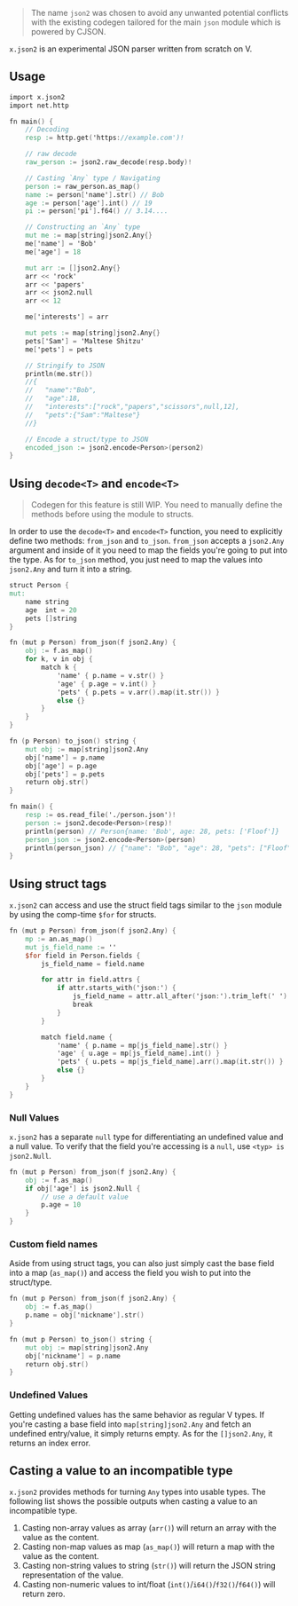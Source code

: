 > The name `json2` was chosen to avoid any unwanted potential conflicts with the
> existing codegen tailored for the main `json` module which is powered by CJSON.

`x.json2` is an experimental JSON parser written from scratch on V.

## Usage
```v oksyntax
import x.json2
import net.http

fn main() {
	// Decoding
	resp := http.get('https://example.com')!

	// raw decode
	raw_person := json2.raw_decode(resp.body)!

	// Casting `Any` type / Navigating
	person := raw_person.as_map()
	name := person['name'].str() // Bob
	age := person['age'].int() // 19
	pi := person['pi'].f64() // 3.14....

	// Constructing an `Any` type
	mut me := map[string]json2.Any{}
	me['name'] = 'Bob'
	me['age'] = 18

	mut arr := []json2.Any{}
	arr << 'rock'
	arr << 'papers'
	arr << json2.null
	arr << 12

	me['interests'] = arr

	mut pets := map[string]json2.Any{}
	pets['Sam'] = 'Maltese Shitzu'
	me['pets'] = pets

	// Stringify to JSON
	println(me.str())
	//{
	//   "name":"Bob",
	//   "age":18,
	//   "interests":["rock","papers","scissors",null,12],
	//   "pets":{"Sam":"Maltese"}
	//}

	// Encode a struct/type to JSON
	encoded_json := json2.encode<Person>(person2)
}
```
## Using `decode<T>` and `encode<T>`
> Codegen for this feature is still WIP.
> You need to manually define the methods before using the module to structs.

In order to use the `decode<T>` and `encode<T>` function, you need to explicitly define
two methods: `from_json` and `to_json`. `from_json` accepts a `json2.Any` argument
and inside of it you need to map the fields you're going to put into the type.
As for `to_json` method, you just need to map the values into `json2.Any`
and turn it into a string.

```v ignore
struct Person {
mut:
    name string
    age  int = 20
    pets []string
}

fn (mut p Person) from_json(f json2.Any) {
    obj := f.as_map()
    for k, v in obj {
        match k {
            'name' { p.name = v.str() }
            'age' { p.age = v.int() }
            'pets' { p.pets = v.arr().map(it.str()) }
            else {}
        }
    }
}

fn (p Person) to_json() string {
    mut obj := map[string]json2.Any
    obj['name'] = p.name
    obj['age'] = p.age
    obj['pets'] = p.pets
    return obj.str()
}

fn main() {
    resp := os.read_file('./person.json')!
    person := json2.decode<Person>(resp)!
    println(person) // Person{name: 'Bob', age: 28, pets: ['Floof']}
    person_json := json2.encode<Person>(person)
    println(person_json) // {"name": "Bob", "age": 28, "pets": ["Floof"]}
}
```

## Using struct tags
`x.json2` can access and use the struct field tags similar to the
`json` module by using the comp-time `$for` for structs.

```v ignore
fn (mut p Person) from_json(f json2.Any) {
    mp := an.as_map()
	mut js_field_name := ''
    $for field in Person.fields {
        js_field_name = field.name

        for attr in field.attrs {
			if attr.starts_with('json:') {
				js_field_name = attr.all_after('json:').trim_left(' ')
				break
			}
		}

        match field.name {
            'name' { p.name = mp[js_field_name].str() }
			'age' { u.age = mp[js_field_name].int() }
			'pets' { u.pets = mp[js_field_name].arr().map(it.str()) }
			else {}
		}
    }
}
```

### Null Values
`x.json2` has a separate `null` type for differentiating an undefined value and a null value.
To verify that the field you're accessing is a `null`, use `<typ> is json2.Null`.

```v ignore
fn (mut p Person) from_json(f json2.Any) {
    obj := f.as_map()
    if obj['age'] is json2.Null {
        // use a default value
        p.age = 10
    }
}
```

### Custom field names
Aside from using struct tags, you can also just simply cast the base field into a map (`as_map()`)
and access the field you wish to put into the struct/type.

```v ignore
fn (mut p Person) from_json(f json2.Any) {
    obj := f.as_map()
    p.name = obj['nickname'].str()
}
```

```v oksyntax
fn (mut p Person) to_json() string {
	mut obj := map[string]json2.Any
	obj['nickname'] = p.name
	return obj.str()
}
```

### Undefined Values
Getting undefined values has the same behavior as regular V types.
If you're casting a base field into `map[string]json2.Any` and fetch an undefined entry/value,
it simply returns empty. As for the `[]json2.Any`, it returns an index error.

## Casting a value to an incompatible type
`x.json2` provides methods for turning `Any` types into usable types.
The following list shows the possible outputs when casting a value to an incompatible type.

1. Casting non-array values as array (`arr()`) will return an array with the value as the content.
2. Casting non-map values as map (`as_map()`) will return a map with the value as the content.
3. Casting non-string values to string (`str()`) will return the
JSON string representation of the value.
4. Casting non-numeric values to int/float (`int()`/`i64()`/`f32()`/`f64()`) will return zero.
